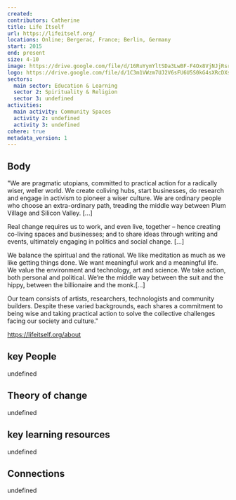 ```yaml
---
created:
contributors: Catherine
title: Life Itself
url: https://lifeitself.org/
locations: Online; Bergerac, France; Berlin, Germany
start: 2015
end: present
size: 4-10
image: https://drive.google.com/file/d/16RuYymYltSDa3LwBF-F4Ox8VjNJjRsrd/view
logo: https://drive.google.com/file/d/1C3m1VWzm7UJ2V6sFU6U5S0kG4sXRcDXs/view
sectors:
  main sector: Education & Learning
  sector 2: Spirituality & Religion
  sector 3: undefined
activities: 
  main activity: Community Spaces
  activity 2: undefined
  activity 3: undefined
cohere: true
metadata_version: 1
---
```



## Body

"We are pragmatic utopians, committed to practical action for a radically wiser, weller world. We create coliving hubs, start businesses, do research and engage in activism to pioneer a wiser culture. We are ordinary people who choose an extra-ordinary path, treading the middle way between Plum Village and Silicon Valley. [...]

Real change requires us to work, and even live, together – hence creating co-living spaces and businesses; and to share ideas through writing and events, ultimately engaging in politics and social change. [...]

We balance the spiritual and the rational. We like meditation as much as we like getting things done. We want meaningful work and a meaningful life. We value the environment and technology, art and science. We take action, both personal and political. We’re the middle way between the suit and the hippy, between the billionaire and the monk.[...]

Our team consists of artists, researchers, technologists and community builders. Despite these varied backgrounds, each shares a commitment to being wise and taking practical action to solve the collective challenges facing our society and culture."

https://lifeitself.org/about

## key People

undefined

## Theory of change

undefined

## key learning resources

undefined

## Connections

undefined


